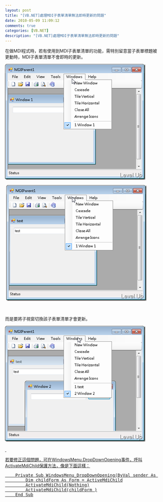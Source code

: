 ```yaml
---
layout: post
title: "[VB.NET]處理MDI子表單清單無法即時更新的問題"
date: 2010-05-09 11:09:12
comments: true
categories: [VB.NET]
description: "[VB.NET]處理MDI子表單清單無法即時更新的問題"
---
```

<p>在做MDI程式時，若有使用到MDI子表單清單的功能，需特別留意當子表單標題被更動時，MDI子表單清單不會即時的更新。</p>  <p><img style="border-bottom: 0px; border-left: 0px; display: inline; border-top: 0px; border-right: 0px" title="image" border="0" alt="image" width="463" height="382" src="\images\posts\15108\image_thumb.png" /></a></p>  <p> <a href="http://files.dotblogs.com.tw/larrynung/1005/VB.NETMDI_13F73/image_4.png"><img style="border-bottom: 0px; border-left: 0px; display: inline; border-top: 0px; border-right: 0px" title="image" border="0" alt="image" width="463" height="382" src="\images\posts\15108\image_thumb_1.png" /></a></p>  <p> </p>  <p>而是要將子視窗切換該子表單清單才會更新。</p>  <p><a href="http://files.dotblogs.com.tw/larrynung/1005/VB.NETMDI_13F73/image_8.png"><img style="border-bottom: 0px; border-left: 0px; display: inline; border-top: 0px; border-right: 0px" title="image" border="0" alt="image" width="463" height="382" src="\images\posts\15108\image_thumb_3.png" /></p>  <p> </p>  <p>若要修正這個問題，可在WindowsMenu.DropDownOpening事件，呼叫ActivateMdiChild保護方法，像是下面這樣：</p><p /><pre class="VB.NET" name="code" rows="25" cols="70">
    Private Sub WindowsMenu_DropDownOpening(ByVal sender As System.Object, ByVal e As System.EventArgs) Handles WindowsMenu.DropDownOpening
        Dim childForm As Form = ActiveMdiChild
        ActivateMdiChild(Nothing)
        ActivateMdiChild(childForm )
    End Sub</pre>